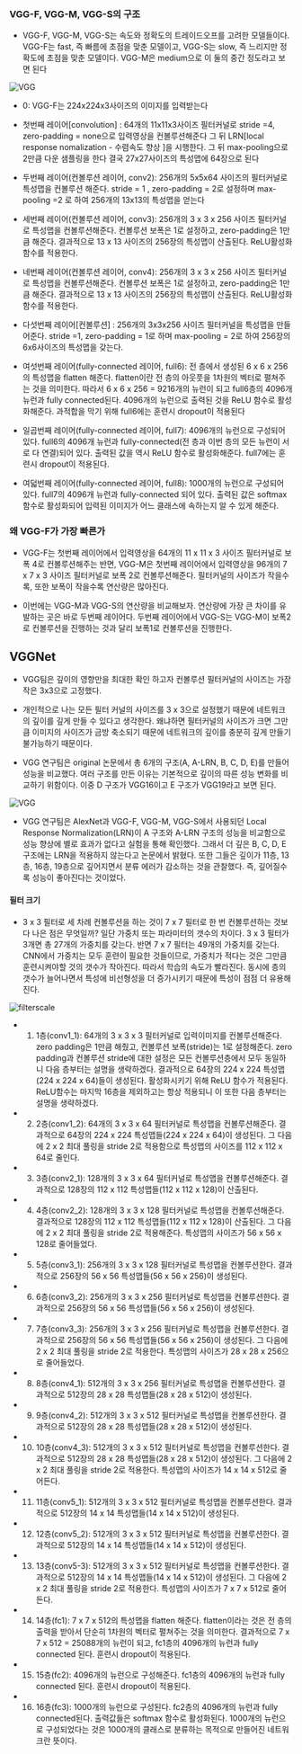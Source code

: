 ### VGG-F, VGG-M, VGG-S의 구조

- VGG-F, VGG-M, VGG-S는 속도와 정확도의 트레이드오프를 고려한 모델들이다. VGG-F는 fast, 즉 빠름에 초점을 맞춘 모델이고, VGG-S는 slow, 즉 느리지만 정확도에 초점을 맞춘 모델이다. VGG-M은 medium으로 이 둘의 중간 정도라고 보면 된다

![VGG](https://img1.daumcdn.net/thumb/R1280x0/?scode=mtistory2&fname=https%3A%2F%2Fblog.kakaocdn.net%2Fdn%2FbOgKcE%2FbtqwkWmeIZS%2F2WpkIhZ3pDWqw3CtXseK31%2Fimg.png)

- 0: VGG-F는 224x224x3사이즈의 이미지를 입력받는다 

- 첫번째 레이어[convolution] : 64개의 11x11x3사이즈 필터커널로 stride =4, zero-padding = none으로 입력영상을 컨볼루션해준다 그 뒤 LRN[local response nomalization - 수렴속도 향상 ]을 시행한다. 그 뒤 max-pooling으로 2만큼 다운 샘플링을 한다 
결국 27x27사이즈의 특성맵에 64장으로 된다 

- 두번째 레이어(컨볼루션 레이어, conv2): 256개의 5x5x64 사이즈의 필터커널로 특성맵을 컨볼루션 해준다. stride = 1 , zero-padding = 2로 설정하며 max-pooling =2 로 하여 
256개의 13x13의 특성맵을 얻는다 


- 세번째 레이어(컨볼루션 레이어, conv3): 256개의 3 x 3 x 256 사이즈 필터커널로 특성맵을 컨볼루션해준다. 컨볼루션 보폭은 1로 설정하고, zero-padding은 1만큼 해준다. 결과적으로 13 x 13 사이즈의 256장의 특성맵이 산출된다. ReLU활성화 함수를 적용한다. 

 

- 네번째 레이어(컨볼루션 레이어, conv4): 256개의 3 x 3 x 256 사이즈 필터커널로 특성맵을 컨볼루션해준다. 컨볼루션 보폭은 1로 설정하고, zero-padding은 1만큼 해준다. 결과적으로 13 x 13 사이즈의 256장의 특성맵이 산출된다. ReLU활성화 함수를 적용한다. 

- 다섯번째 레이어[컨볼루션] : 256개의 3x3x256 사이즈 필터커널을 특성맵을 만들어준다. stride =1, zero-padding = 1로 하며 max-pooling = 2로 하여 
256장의 6x6사이즈의 특성맵을 갖는다.

- 여섯번째 레이어(fully-connected 레이어, full6): 전 층에서 생성된 6 x 6 x 256의 특성맵을 flatten 해준다. flatten이란 전 층의 아웃풋을 1차원의 벡터로 펼쳐주는 것을 의미한다. 따라서 6 x 6 x 256 = 9216개의 뉴런이 되고 full6층의 4096개 뉴런과 fully connected된다. 4096개의 뉴런으로 출력된 것을 ReLU 함수로 활성화해준다. 과적합을 막기 위해 full6에는 훈련시 dropout이 적용된다


- 일곱번째 레이어(fully-connected 레이어, full7): 4096개의 뉴런으로 구성되어 있다. full6의 4096개 뉴런과 fully-connected(전 층과 이번 층의 모든 뉴런이 서로 다 연결)되어 있다. 출력된 값을 역시 ReLU 함수로 활성화해준다. full7에는 훈련시 dropout이 적용된다.

- 여덟번째 레이어(fully-connected 레이어, full8): 1000개의 뉴런으로 구성되어 있다. full7의 4096개 뉴런과 fully-connected 되어 있다. 출력된 값은 softmax 함수로 활성화되어 입력된 이미지가 어느 클래스에 속하는지 알 수 있게 해준다. 


### 왜 VGG-F가 가장 빠른가 

- VGG-F는 첫번째 레이어에서 입력영상을 64개의 11 x 11 x 3 사이즈 필터커널로 보폭 4로 컨볼루션해주는 반면, VGG-M은 첫번째 레이어에서 입력영상을 96개의 7 x 7 x 3 사이즈 필터커널로 보폭 2로 컨볼루션해준다. 필터커널의 사이즈가 작을수록, 또한 보폭이 작을수록 연산량은 많아진다. 

- 이번에는 VGG-M과 VGG-S의 연산량을 비교해보자. 연산량에 가장 큰 차이를 유발하는 곳은 바로 두번째 레이어다. 두번째 레이어에서 VGG-S는 VGG-M이 보폭2로 컨볼루션을 진행하는 것과 달리 보폭1로 컨볼루션을 진행한다. 





## VGGNet

- VGG팀은 깊이의 영향만을 최대한 확인 하고자 컨볼루션 필터커널의 사이즈는 가장 작은 3x3으로 고정했다.

- 개인적으로 나는 모든 필터 커널의 사이즈를 3 x 3으로 설정했기 때문에 네트워크의 깊이를 깊게 만들 수 있다고 생각한다. 왜냐하면 필터커널의 사이즈가 크면 그만큼 이미지의 사이즈가 금방 축소되기 때문에 네트워크의 깊이를 충분히 깊게 만들기 불가능하기 때문이다. 

- VGG 연구팀은 original 논문에서 총 6개의 구조(A, A-LRN, B, C, D, E)를 만들어 성능을 비교했다. 여러 구조를 만든 이유는 기본적으로 깊이의 따른 성능 변화를 비교하기 위함이다. 이중 D 구조가 VGG16이고 E 구조가 VGG19라고 보면 된다. 

![VGG](https://img1.daumcdn.net/thumb/R1280x0/?scode=mtistory2&fname=https%3A%2F%2Fblog.kakaocdn.net%2Fdn%2Fb1Vk5P%2FbtqwqjujKsa%2FTL2HyQ4kj6pNPz4TsirknK%2Fimg.png)


- VGG 연구팀은 AlexNet과 VGG-F, VGG-M, VGG-S에서 사용되던 Local Response Normalization(LRN)이 A 구조와 A-LRN 구조의 성능을 비교함으로 성능 향상에 별로 효과가 없다고 실험을 통해 확인했다. 그래서 더 깊은 B, C, D, E 구조에는 LRN을 적용하지 않는다고 논문에서 밝혔다. 또한 그들은 깊이가 11층, 13층, 16층, 19층으로 깊어지면서 분류 에러가 감소하는 것을 관찰했다. 즉, 깊어질수록 성능이 좋아진다는 것이었다. 



#### 필터 크기

- 3 x 3 필터로 세 차례 컨볼루션을 하는 것이 7 x 7 필터로 한 번 컨볼루션하는 것보다 나은 점은 무엇일까? 일단 가중치 또는 파라미터의 갯수의 차이다. 3 x 3 필터가 3개면 총 27개의 가중치를 갖는다. 반면 7 x 7 필터는 49개의 가중치를 갖는다. CNN에서 가중치는 모두 훈련이 필요한 것들이므로, 가중치가 적다는 것은 그만큼 훈련시켜야할 것의 갯수가 작아진다. 따라서 학습의 속도가 빨라진다. 동시에 층의 갯수가 늘어나면서 특성에 비선형성을 더 증가시키기 때문에 특성이 점점 더 유용해진다. 

![filterscale](https://img1.daumcdn.net/thumb/R1280x0/?scode=mtistory2&fname=https%3A%2F%2Fblog.kakaocdn.net%2Fdn%2FT5kb2%2FbtqwonLQrNm%2Fd56nskDXEYoCWRDpxxkeAK%2Fimg.png)

- 1) 1층(conv1_1): 64개의 3 x 3 x 3 필터커널로 입력이미지를 컨볼루션해준다. zero padding은 1만큼 해줬고, 컨볼루션 보폭(stride)는 1로 설정해준다. zero padding과 컨볼루션 stride에 대한 설정은 모든 컨볼루션층에서 모두 동일하니 다음 층부터는 설명을 생략하겠다. 결과적으로 64장의 224 x 224 특성맵(224 x 224 x 64)들이 생성된다. 활성화시키기 위해 ReLU 함수가 적용된다. ReLU함수는 마지막 16층을 제외하고는 항상 적용되니 이 또한 다음 층부터는 설명을 생략하겠다. 

-  2) 2층(conv1_2): 64개의 3 x 3 x 64 필터커널로 특성맵을 컨볼루션해준다. 결과적으로 64장의 224 x 224 특성맵들(224 x 224 x 64)이 생성된다. 그 다음에 2 x 2 최대 풀링을 stride 2로 적용함으로 특성맵의 사이즈를 112 x 112 x 64로 줄인다. 


- 3) 3층(conv2_1): 128개의 3 x 3 x 64 필터커널로 특성맵을 컨볼루션해준다. 결과적으로 128장의 112 x 112 특성맵들(112 x 112 x 128)이 산출된다. 

 

- 4) 4층(conv2_2): 128개의 3 x 3 x 128 필터커널로 특성맵을 컨볼루션해준다. 결과적으로 128장의 112 x 112 특성맵들(112 x 112 x 128)이 산출된다. 그 다음에 2 x 2 최대 풀링을 stride 2로 적용해준다. 특성맵의 사이즈가 56 x 56 x 128로 줄어들었다.

 

- 5) 5층(conv3_1): 256개의 3 x 3 x 128 필터커널로 특성맵을 컨볼루션한다. 결과적으로 256장의 56 x 56 특성맵들(56 x 56 x 256)이 생성된다. 

 

- 6) 6층(conv3_2): 256개의 3 x 3 x 256 필터커널로 특성맵을 컨볼루션한다. 결과적으로 256장의 56 x 56 특성맵들(56 x 56 x 256)이 생성된다. 

 

- 7) 7층(conv3_3): 256개의 3 x 3 x 256 필터커널로 특성맵을 컨볼루션한다. 결과적으로 256장의 56 x 56 특성맵들(56 x 56 x 256)이 생성된다. 그 다음에 2 x 2 최대 풀링을 stride 2로 적용한다. 특성맵의 사이즈가 28 x 28 x 256으로 줄어들었다. 

 

- 8) 8층(conv4_1): 512개의 3 x 3 x 256 필터커널로 특성맵을 컨볼루션한다. 결과적으로 512장의 28 x 28 특성맵들(28 x 28 x 512)이 생성된다. 

 

- 9) 9층(conv4_2): 512개의 3 x 3 x 512 필터커널로 특성맵을 컨볼루션한다. 결과적으로 512장의 28 x 28 특성맵들(28 x 28 x 512)이 생성된다. 

 

- 10) 10층(conv4_3): 512개의 3 x 3 x 512 필터커널로 특성맵을 컨볼루션한다. 결과적으로 512장의 28 x 28 특성맵들(28 x 28 x 512)이 생성된다. 그 다음에 2 x 2 최대 풀링을 stride 2로 적용한다. 특성맵의 사이즈가 14 x 14 x 512로 줄어든다.

 

- 11) 11층(conv5_1): 512개의 3 x 3 x 512 필터커널로 특성맵을 컨볼루션한다. 결과적으로 512장의 14 x 14 특성맵들(14 x 14 x 512)이 생성된다.

 

- 12) 12층(conv5_2): 512개의 3 x 3 x 512 필터커널로 특성맵을 컨볼루션한다. 결과적으로 512장의 14 x 14 특성맵들(14 x 14 x 512)이 생성된다.

 

- 13) 13층(conv5-3): 512개의 3 x 3 x 512 필터커널로 특성맵을 컨볼루션한다. 결과적으로 512장의 14 x 14 특성맵들(14 x 14 x 512)이 생성된다. 그 다음에 2 x 2 최대 풀링을 stride 2로 적용한다. 특성맵의 사이즈가 7 x 7 x 512로 줄어든다.

 

- 14) 14층(fc1): 7 x 7 x 512의 특성맵을 flatten 해준다. flatten이라는 것은 전 층의 출력을 받아서 단순히 1차원의 벡터로 펼쳐주는 것을 의미한다. 결과적으로 7 x 7 x 512 = 25088개의 뉴런이 되고, fc1층의 4096개의 뉴런과 fully connected 된다. 훈련시 dropout이 적용된다.

 

- 15) 15층(fc2): 4096개의 뉴런으로 구성해준다. fc1층의 4096개의 뉴런과 fully connected 된다. 훈련시 dropout이 적용된다. 

 
- 16) 16층(fc3): 1000개의 뉴런으로 구성된다. fc2층의 4096개의 뉴런과 fully connected된다. 출력값들은 softmax 함수로 활성화된다. 1000개의 뉴런으로 구성되었다는 것은 1000개의 클래스로 분류하는 목적으로 만들어진 네트워크란 뜻이다. 








